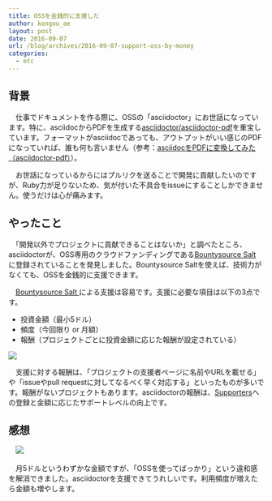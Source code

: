 ```yaml
---
title: OSSを金銭的に支援した
author: kongou_ae
layout: post
date: 2016-09-07
url: /blog/archives/2016-09-07-support-oss-by-money
categories:
  - etc
---
```


## 背景

　仕事でドキュメントを作る際に、OSSの「asciidoctor」にお世話になっています。特に、asciidocからPDFを生成する[asciidoctor/asciidoctor-pdf](https://github.com/asciidoctor/asciidoctor-pdf)を重宝しています。フォーマットがasciidocであっても、アウトプットがいい感じのPDFになっていれば、誰も何も言いません（参考：[asciidocをPDFに変換してみた（asciidoctor-pdf）](https://aimless.jp/blog/archives/2641/)）。

　お世話になっているからにはプルリクを送ることで開発に貢献したいのですが、Ruby力が足りないため、気が付いた不具合をissueにすることしかできません。使うだけは心が痛みます。

## やったこと

　「開発以外でプロジェクトに貢献できることはないか」と調べたところ、asciidoctorが、OSS専用のクラウドファンディングである[Bountysource Salt ](https://salt.bountysource.com/)に登録されていることを発見しました。Bountysource Saltを使えば、技術力がなくても、OSSを金銭的に支援できます。

　[Bountysource Salt ](https://salt.bountysource.com/)による支援は容易です。支援に必要な項目は以下の3点です。

- 投資金額（最小5ドル）
- 頻度（今回限り or 月額）
- 報酬（プロジェクトごとに投資金額に応じた報酬が設定されている）

![](https://aimless.jp/blog/images/2016-09-07-001.png)

　支援に対する報酬は、「プロジェクトの支援者ページに名前やURLを載せる」や「issueやpull requestに対してなるべく早く対応する」といったものが多いです。報酬がないプロジェクトもあります。asciidoctorの報酬は、[Supporters](http://asciidoctor.org/supporters/)への登録と金額に応じたサポートレベルの向上です。

## 感想

　![](https://aimless.jp/blog/images/2016-09-07-002.png)

　月5ドルというわずかな金額ですが、「OSSを使ってばっかり」という違和感を解消できました。asciidoctorを支援できてうれしいです。利用頻度が増えたら金額も増やします。
